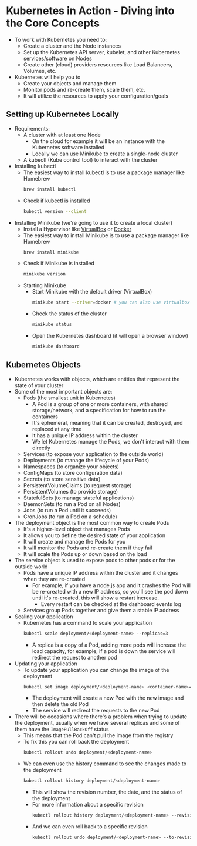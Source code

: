 # Kubernetes in Action - Diving into the Core Concepts

- To work with Kubernetes you need to:
  - Create a cluster and the Node instances
  - Set up the Kubernetes API server, kubelet, and other Kubernetes services/software on Nodes
  - Create other (cloud) providers resources like Load Balancers, Volumes, etc.
- Kubernetes will help you to
  - Create your objects and manage them
  - Monitor pods and re-create them, scale them, etc.
  - It will utilize the resources to apply your configuration/goals

## Setting up Kubernetes Locally

- Requirements:
  - A cluster with at least one Node
    - On the cloud for example it will be an instance with the Kubernetes software installed
    - Locally we can use Minikube to create a single-node cluster
  - A kubectl (Kube control tool) to interact with the cluster
- Installing kubectl
  - The easiest way to install kubectl is to use a package manager like Homebrew
    ```bash
    brew install kubectl
    ```
  - Check if kubectl is installed
    ```bash
    kubectl version --client
    ```
- Installing Minikube (we're going to use it to create a local cluster)
  - Install a Hypervisor like [VirtualBox](https://www.virtualbox.org/wiki/Downloads) or [Docker](https://docs.docker.com/get-docker/)
  - The easiest way to install Minikube is to use a package manager like Homebrew
    ```bash
    brew install minikube
    ```
  - Check if Minikube is installed
    ```bash
    minikube version
    ```
  - Starting Minikube
    - Start Minikube with the default driver (VirtualBox)
      ```bash
      minikube start --driver=docker # you can also use virtualbox but this fails on some Macs
      ```
    - Check the status of the cluster
      ```bash
      minikube status
      ```
    - Open the Kubernetes dashboard (it will open a browser window)
      ```bash
      minikube dashboard
      ```

## Kubernetes Objects

- Kubernetes works with objects, which are entities that represent the state of your cluster
- Some of the most important objects are:
  - Pods (the smallest unit in Kubernetes)
    - A Pod is a group of one or more containers, with shared storage/network, and a specification for how to run the containers
    - It's ephemeral, meaning that it can be created, destroyed, and replaced at any time
    - It has a unique IP address within the cluster
    - We let Kubernetes manage the Pods, we don't interact with them directly
  - Services (to expose your application to the outside world)
  - Deployments (to manage the lifecycle of your Pods)
  - Namespaces (to organize your objects)
  - ConfigMaps (to store configuration data)
  - Secrets (to store sensitive data)
  - PersistentVolumeClaims (to request storage)
  - PersistentVolumes (to provide storage)
  - StatefulSets (to manage stateful applications)
  - DaemonSets (to run a Pod on all Nodes)
  - Jobs (to run a Pod until it succeeds)
  - CronJobs (to run a Pod on a schedule)
- The deployment object is the most common way to create Pods
  - It's a higher-level object that manages Pods
  - It allows you to define the desired state of your application
  - It will create and manage the Pods for you
  - It will monitor the Pods and re-create them if they fail
  - It will scale the Pods up or down based on the load
- The service object is used to expose pods to other pods or for the outside world
  - Pods have a unique IP address within the cluster and it changes when they are re-created
    - For example, if you have a node.js app and it crashes the Pod will be re-created with a new IP address, so you'll see the pod down until it's re-created, this will show a restart increase.
      - Every restart can be checked at the dashboard events log
  - Services group Pods together and give them a stable IP address
- Scaling your application
  - Kubernetes has a command to scale your application
    ```bash
    kubectl scale deployment/<deployment-name> --replicas=3
    ```
    - A replica is a copy of a Pod, adding more pods will increase the load capacity, for example, if a pod is down the service will redirect the request to another pod
- Updating your application
  - To update your application you can change the image of the deployment
    ```bash
    kubectl set image deployment/<deployment-name> <container-name>=<new-image>
    ```
    - The deployment will create a new Pod with the new image and then delete the old Pod
    - The service will redirect the requests to the new Pod
- There will be occasions where there's a problem when trying to update the deployment, usually when we have several replicas and some of them have the `ImagePullBackOff` status
  - This means that the Pod can't pull the image from the registry
  - To fix this you can roll back the deployment
    ```bash
    kubectl rollout undo deployment/<deployment-name>
    ```
  - We can even use the history command to see the changes made to the deployment
    ```bash
    kubectl rollout history deployment/<deployment-name>
    ```
    - This will show the revision number, the date, and the status of the deployment
    - For more information about a specific revision
      ```bash
      kubectl rollout history deployment/<deployment-name> --revision=1
      ```
    - And we can even roll back to a specific revision
      ```bash
      kubectl rollout undo deployment/<deployment-name> --to-revision=1
      ```
